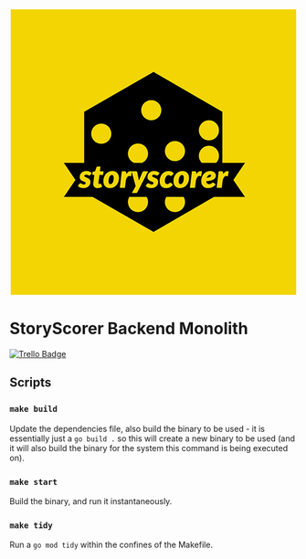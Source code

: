 <div align="center">
  <img src="/assets/storyscorer-logos.jpeg" alt="StoryScorer logo" />
</div>

# StoryScorer Backend Monolith

[![Trello Badge](https://img.shields.io/badge/-trello%20board-blue)](https://trello.com/b/lwcWrOXi/story-scorer-kanban-board)

## Scripts

### `make build`
Update the dependencies file, also build the binary to be used - it is essentially just a `go build .` so this will create a new binary to be used (and it will also build the binary for the system this command is being executed on).

### `make start`
Build the binary, and run it instantaneously.

### `make tidy`
Run a `go mod tidy` within the confines of the Makefile.